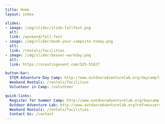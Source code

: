 ```yaml
---
title: Home
layout: index

slides:
- image: /img/slider/slide-fallfest.png
  alt:
  link: /weekend/fall-fest
- image: /img/slider/book-your-campsite-today.png
  alt:
  link: /rentals/facilities
- image: /img/slider/beaver-workday.png
  alt:
  link: https://scoutingevent.com/525-55827

button-bar:
  STEM Adventure Day Camp: http://www.outdooradventurelab.org/daycamp?ref=mussersr
  Weekend Rentals: /rentals/facilities
  Volunteer in Camp: /volunteer

quick-links:
  Register for Summer Camp: http://www.outdooradventurelab.org/daycamp?ref=mussersr
  Outdoor Adventure Lab: http://www.outdooradventurelab.org?ref=mussersr
  Weekend Rentals: /rentals/facilities
  Contact Us: /contact
---
```

